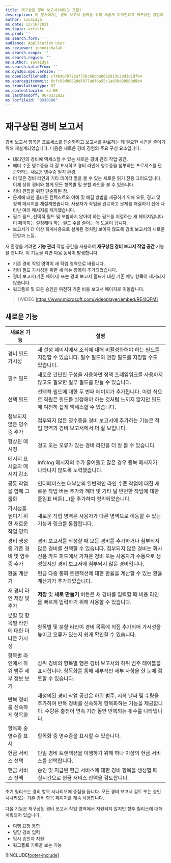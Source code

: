 ```yaml
---
title: 재구상된 경비 보고서(비디오 포함)
description: 이 문서에서는 경비 보고서 입력을 위해 새롭게 디자인되고 재구성된 경험에 대해 설명합니다.
author: suvaidya
ms.date: 12/16/2021
ms.topic: article
ms.prod: ''
ms.search.form: ''
audience: Application User
ms.reviewer: johnmichalak
ms.search.scope: ''
ms.search.region: ''
ms.author: suvaidya
ms.search.validFrom: ''
ms.dyn365.ops.version: ''
ms.openlocfilehash: c74b4b70722af72bc66dba0662813c29d3d1df04
ms.sourcegitcommit: 6cfc50d89528df977a8f6a55c1ad39d99800d9b4
ms.translationtype: HT
ms.contentlocale: ko-KR
ms.lasthandoff: 06/03/2022
ms.locfileid: "8930280"
---
```

# <a name="expense-reports-reimagined"></a>재구상된 경비 보고서

경비 보고서 항목은 프로세스를 단순화하고 보고서를 완료하는 데 필요한 시간을 줄이기 위해 재설계되었습니다. 다음은 새로운 경비 경험의 주요 구성 요소입니다.

- 대리인의 경비에 액세스할 수 있는 새로운 경비 관리 작업 공간.
- 헤더 수준 영수증을 더 잘 표시하고 경비 라인에 영수증을 첨부하는 프로세스를 단순화하는 새로운 영수증 일치 환경.
- 더 많은 경비 라인과 기타 데이터 열을 볼 수 있는 새로운 읽기 전용 그리드입니다. 이제 상위 경비와 함께 모든 항목별 및 분할 라인을 볼 수 있습니다.
- 경비 편집을 위한 단순화된 창.
- 문제에 대한 올바른 컨텍스트와 이해 및 해결 방법을 제공하기 위해 오류, 경고 및 정책 메시지를 재설계했습니다. 사용자가 작업을 완료하고 문제를 해결하기 전에 나타난 여러 메시지를 제거했습니다.
- 필수 필드, 선택적 필드 및 포함하지 않아야 하는 필드를 지정하는 새 페이지입니다. 이 페이지는 설정해야 하는 필드 수를 줄이는 데 도움이 됩니다.
- 보고서가 더 이상 회계사용으로 설계된 것처럼 보이지 않도록 경비 보고서의 새로운 모양과 느낌.

새 환경을 켜려면 **기능 관리** 작업 공간을 사용하여 **재구상된 경비 보고서 작업 공간** 기능을 켭니다. 이 기능을 켜면 다음 동작이 발생합니다.

- 기존 경비 작업 영역이 새 작업 영역으로 바뀝니다.
- 경비 필드 가시성을 위한 새 메뉴 항목이 추가되었습니다.
- 경비 보고서(기존 페이지) 또는 경비 보고서 필드에 대한 기존 메뉴 항목이 제거되지 않습니다.
- 워크플로 및 모든 승인은 여전히 기존 비용 보고서 페이지로 이동합니다.

> [!VIDEO https://www.microsoft.com/videoplayer/embed/RE4IQFM]

## <a name="new-features"></a>새로운 기능

| 새로운 기능 | 설명 |
|---|----|
| 경비 필드 가시성 | 새 설정 페이지에서 조직에 대해 비활성화해야 하는 필드를 지정할 수 있습니다. 필수 필드와 권장 필드를 지정할 수도 있습니다. |
| 필수 필드 | 새로운 간단한 구성을 사용하면 정책 프레임워크를 사용하지 않고도 필요한 일부 필드를 만들 수 있습니다. |
| 선택 필드 | 선택적 필드에 대한 두 번째 페이지가 추가됩니다. 이런 식으로 직원은 필드를 설정해야 하는 것처럼 느끼지 않지만 필드에 여전히 쉽게 액세스할 수 있습니다. |
| 첨부되지 않은 영수증 추가 | 첨부되지 않은 영수증을 경비 보고서에 추가하는 기능은 작업 영역과 경비 보고서에서 더 잘 보입니다. |
| 향상된 메시징 | 경고 또는 오류가 있는 경비 라인을 더 잘 볼 수 있습니다. |
| 메시지 표시줄의 메시지 감소| Infolog 메시지의 수가 줄어들고 많은 경우 중복 메시지가 나타나지 않도록 노력했습니다. |
| 공통 작업을 함께 그룹화 | 인터페이스는 대부분의 일반적인 라인 수준 작업에 대한 새로운 작업 버튼 추가와 헤더 및 기타 덜 빈번한 작업에 대한 줄임표 버튼(...)을 추가하여 정리되었습니다. |
| 가시성을 높이기 위한 새로운 작업 영역 | 새로운 작업 영역은 사용자가 다른 영역으로 이동할 수 있는 기능과 링크를 통합합니다. |
| 경비 생성 중 기존 경비 및 영수증 추가 | 경비 보고서를 작성할 때 모든 경비를 추가하거나 첨부되지 않은 경비를 선택할 수 있습니다. 첨부되지 않은 경비는 회사 신용 카드 피드에서 가져온 경비 또는 사용자가 수동으로 생성했지만 경비 보고서에 첨부되지 않은 경비입니다.|
| 환율 계산기 | 현금 다중 통화 트랜잭션에 대한 환율을 계산할 수 있는 환율 계산기가 추가되었습니다. |
| 새 경비 라인 저장 및 추가 | **저장** 및 **새로 만들기** 버튼은 새 경비를 입력할 때 비용 라인을 빠르게 입력하기 위해 사용할 수 있습니다. |
| 분할 및 항목별 라인에 대한 더 나은 가시성 | 항목별 및 분할 라인이 경비 목록에 직접 추가되어 가시성을 높이고 오류가 있는지 쉽게 확인할 수 있습니다. |
| 항목별 라인에서 하위 범주 세부 정보 보기 | 상위 경비의 항목별 행은 경비 보고서의 하위 범주 레이블을 표시합니다. 항목화를 통해 세부적인 세부 사항을 한 눈에 검토할 수 있습니다.|
|반복 경비를 신속하게 항목화 | 재정의된 경비 작업 공간은 하위 범주, 시작 날짜 및 수량을 추가하여 반복 경비를 신속하게 항목화하는 기능을 제공합니다. 수량은 충전이 연속 기간 동안 반복되는 횟수를 나타냅니다. |
| 항목화 중 영수증 표시 | 항목화 중 영수증을 표시할 수 있습니다. |
| 현금 서비스 선택 | 단일 경비 트랜잭션을 이행하기 위해 하나 이상의 현금 서비스를 선택합니다. |
| 현금 서비스 잔액 | 승인 및 지급된 현금 서비스에 대한 경비 항목을 생성할 때 실시간으로 현금 서비스 잔액을 검토합니다. |

초기 릴리스는 경비 항목 시나리오에 중점을 둡니다. 모든 경비 보고서 검토 또는 승인 시나리오는 기존 경비 항목 페이지를 계속 사용합니다.


다음 기능은 재구상된 경비 보고서 작업 영역에서 지원되지 않지만 향후 릴리스에 대해 계획되어 있습니다. 

- 여행 요청 통합
- 일당 경비 입력
- 임시 승인자 지원
- 워크플로 기록을 보는 기능


[!INCLUDE[footer-include](../includes/footer-banner.md)]
